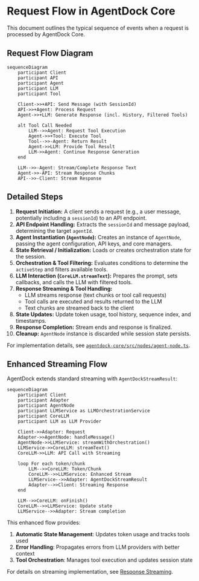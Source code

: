 # Request Flow in AgentDock Core

This document outlines the typical sequence of events when a request is processed by AgentDock Core.

## Request Flow Diagram

```mermaid
sequenceDiagram
    participant Client
    participant API
    participant Agent
    participant LLM
    participant Tool

    Client->>+API: Send Message (with SessionId)
    API->>+Agent: Process Request
    Agent->>+LLM: Generate Response (incl. History, Filtered Tools)
    
    alt Tool Call Needed
        LLM-->>Agent: Request Tool Execution
        Agent->>+Tool: Execute Tool
        Tool-->>-Agent: Return Result
        Agent->>LLM: Provide Tool Result
        LLM->>Agent: Continue Response Generation
    end

    LLM-->>-Agent: Stream/Complete Response Text
    Agent->>-API: Stream Response Chunks
    API-->>-Client: Stream Response
```

## Detailed Steps

1.  **Request Initiation:** A client sends a request (e.g., a user message, potentially including a `sessionId`) to an API endpoint.
2.  **API Endpoint Handling:** Extracts the `sessionId` and message payload, determining the target `agentId`.
3.  **Agent Instantiation (`AgentNode`):** Creates an instance of `AgentNode`, passing the agent configuration, API keys, and core managers.
4.  **State Retrieval / Initialization:** Loads or creates orchestration state for the session.
5.  **Orchestration & Tool Filtering:** Evaluates conditions to determine the `activeStep` and filters available tools.
6.  **LLM Interaction (`CoreLLM.streamText`):** Prepares the prompt, sets callbacks, and calls the LLM with filtered tools.
7.  **Response Streaming & Tool Handling:** 
    - LLM streams response (text chunks or tool call requests)
    - Tool calls are executed and results returned to the LLM
    - Text chunks are streamed back to the client
8.  **State Updates:** Update token usage, tool history, sequence index, and timestamps.
9.  **Response Completion:** Stream ends and response is finalized.
10. **Cleanup:** `AgentNode` instance is discarded while session state persists.

For implementation details, see [`agentdock-core/src/nodes/agent-node.ts`](../../../agentdock-core/src/nodes/agent-node.ts).

## Enhanced Streaming Flow

AgentDock extends standard streaming with `AgentDockStreamResult`:

```mermaid
sequenceDiagram
    participant Client
    participant Adapter
    participant AgentNode
    participant LLMService as LLMOrchestrationService
    participant CoreLLM
    participant LLM as LLM Provider
    
    Client->>Adapter: Request
    Adapter->>AgentNode: handleMessage()
    AgentNode->>LLMService: streamWithOrchestration()
    LLMService->>CoreLLM: streamText()
    CoreLLM->>LLM: API Call with Streaming
    
    loop For each token/chunk
        LLM-->>CoreLLM: Token/Chunk
        CoreLLM-->>LLMService: Enhanced Stream
        LLMService-->>Adapter: AgentDockStreamResult
        Adapter-->>Client: Streaming Response
    end

    LLM-->>CoreLLM: onFinish()
    CoreLLM-->>LLMService: Update state
    LLMService-->>Adapter: Stream completion
```

This enhanced flow provides:

1. **Automatic State Management**: Updates token usage and tracks tools used
2. **Error Handling**: Propagates errors from LLM providers with better context
3. **Tool Orchestration**: Manages tool execution and updates session state

For details on streaming implementation, see [Response Streaming](./response-streaming.md).